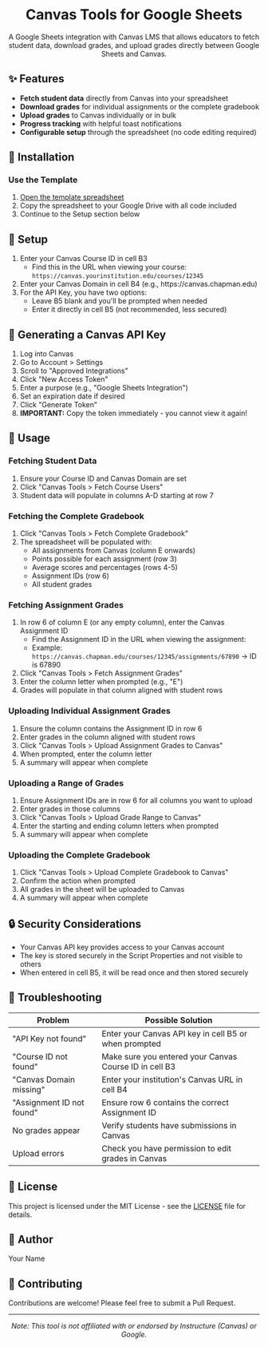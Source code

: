 <h1 align="center">Canvas Tools for Google Sheets</h1>

<p align="center">
  A Google Sheets integration with Canvas LMS that allows educators to fetch student data, download grades, and upload grades directly between Google Sheets and Canvas.
</p>

<h2>✨ Features</h2>

<ul>
  <li><strong>Fetch student data</strong> directly from Canvas into your spreadsheet</li>
  <li><strong>Download grades</strong> for individual assignments or the complete gradebook</li>
  <li><strong>Upload grades</strong> to Canvas individually or in bulk</li>
  <li><strong>Progress tracking</strong> with helpful toast notifications</li>
  <li><strong>Configurable setup</strong> through the spreadsheet (no code editing required)</li>
</ul>

<h2>💾 Installation</h2>

<h3>Use the Template</h3>

<ol>
  <li><a href="https://docs.google.com/spreadsheets/d/18ZggFU-2xBdbl3pVPY3dXR-U5DYdroxvYaZJXGcvIPA/edit?usp=sharing">Open the template spreadsheet</a></li>
  <li>Copy the spreadsheet to your Google Drive with all code included</li>
  <li>Continue to the Setup section below</li>
</ol>

<h2>🔧 Setup</h2>

<ol>
  <li>Enter your Canvas Course ID in cell B3
    <ul>
      <li>Find this in the URL when viewing your course: <code>https://canvas.yourinstitution.edu/courses/12345</code></li>
    </ul>
  </li>
  <li>Enter your Canvas Domain in cell B4 (e.g., https://canvas.chapman.edu)</li>
  <li>For the API Key, you have two options:
    <ul>
      <li>Leave B5 blank and you'll be prompted when needed</li>
      <li>Enter it directly in cell B5 (not recommended, less secured)</li>
    </ul>
  </li>
</ol>

<h2>🔑 Generating a Canvas API Key</h2>

<ol>
  <li>Log into Canvas</li>
  <li>Go to Account > Settings</li>
  <li>Scroll to "Approved Integrations"</li>
  <li>Click "New Access Token"</li>
  <li>Enter a purpose (e.g., "Google Sheets Integration")</li>
  <li>Set an expiration date if desired</li>
  <li>Click "Generate Token"</li>
  <li><strong>IMPORTANT:</strong> Copy the token immediately - you cannot view it again!</li>
</ol>

<h2>📝 Usage</h2>

<h3>Fetching Student Data</h3>

<ol>
  <li>Ensure your Course ID and Canvas Domain are set</li>
  <li>Click "Canvas Tools > Fetch Course Users"</li>
  <li>Student data will populate in columns A-D starting at row 7</li>
</ol>

<h3>Fetching the Complete Gradebook</h3>

<ol>
  <li>Click "Canvas Tools > Fetch Complete Gradebook"</li>
  <li>The spreadsheet will be populated with:
    <ul>
      <li>All assignments from Canvas (column E onwards)</li>
      <li>Points possible for each assignment (row 3)</li>
      <li>Average scores and percentages (rows 4-5)</li>
      <li>Assignment IDs (row 6)</li>
      <li>All student grades</li>
    </ul>
  </li>
</ol>

<h3>Fetching Assignment Grades</h3>

<ol>
  <li>In row 6 of column E (or any empty column), enter the Canvas Assignment ID
    <ul>
      <li>Find the Assignment ID in the URL when viewing the assignment:</li>
      <li>Example: <code>https://canvas.chapman.edu/courses/12345/assignments/67890</code> → ID is 67890</li>
    </ul>
  </li>
  <li>Click "Canvas Tools > Fetch Assignment Grades"</li>
  <li>Enter the column letter when prompted (e.g., "E")</li>
  <li>Grades will populate in that column aligned with student rows</li>
</ol>

<h3>Uploading Individual Assignment Grades</h3>

<ol>
  <li>Ensure the column contains the Assignment ID in row 6</li>
  <li>Enter grades in the column aligned with student rows</li>
  <li>Click "Canvas Tools > Upload Assignment Grades to Canvas"</li>
  <li>When prompted, enter the column letter</li>
  <li>A summary will appear when complete</li>
</ol>

<h3>Uploading a Range of Grades</h3>

<ol>
  <li>Ensure Assignment IDs are in row 6 for all columns you want to upload</li>
  <li>Enter grades in those columns</li>
  <li>Click "Canvas Tools > Upload Grade Range to Canvas"</li>
  <li>Enter the starting and ending column letters when prompted</li>
  <li>A summary will appear when complete</li>
</ol>

<h3>Uploading the Complete Gradebook</h3>

<ol>
  <li>Click "Canvas Tools > Upload Complete Gradebook to Canvas"</li>
  <li>Confirm the action when prompted</li>
  <li>All grades in the sheet will be uploaded to Canvas</li>
  <li>A summary will appear when complete</li>
</ol>

<h2>🔒 Security Considerations</h2>

<ul>
  <li>Your Canvas API key provides access to your Canvas account</li>
  <li>The key is stored securely in the Script Properties and not visible to others</li>
  <li>When entered in cell B5, it will be read once and then stored securely</li>
</ul>

<h2>🐞 Troubleshooting</h2>

<table>
  <thead>
    <tr>
      <th>Problem</th>
      <th>Possible Solution</th>
    </tr>
  </thead>
  <tbody>
    <tr>
      <td>"API Key not found"</td>
      <td>Enter your Canvas API key in cell B5 or when prompted</td>
    </tr>
    <tr>
      <td>"Course ID not found"</td>
      <td>Make sure you entered your Canvas Course ID in cell B3</td>
    </tr>
    <tr>
      <td>"Canvas Domain missing"</td>
      <td>Enter your institution's Canvas URL in cell B4</td>
    </tr>
    <tr>
      <td>"Assignment ID not found"</td>
      <td>Ensure row 6 contains the correct Assignment ID</td>
    </tr>
    <tr>
      <td>No grades appear</td>
      <td>Verify students have submissions in Canvas</td>
    </tr>
    <tr>
      <td>Upload errors</td>
      <td>Check you have permission to edit grades in Canvas</td>
    </tr>
  </tbody>
</table>

<h2>📄 License</h2>

<p>This project is licensed under the MIT License - see the <a href="LICENSE">LICENSE</a> file for details.</p>

<h2>👤 Author</h2>

<p>Your Name</p>

<h2>🤝 Contributing</h2>

<p>Contributions are welcome! Please feel free to submit a Pull Request.</p>

<hr>

<p align="center">
  <i>Note: This tool is not affiliated with or endorsed by Instructure (Canvas) or Google.</i>
</p>
